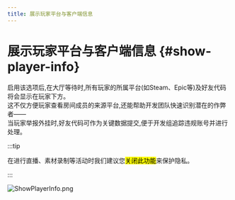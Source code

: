 ```yaml
---
title: 展示玩家平台与客户端信息
---
```


# 展示玩家平台与客户端信息 {#show-player-info}

启用该选项后,在大厅等待时,所有玩家的所属平台(如Steam、Epic等)及好友代码将会显示在玩家下方。\
这不仅方便玩家查看房间成员的来源平台,还能帮助开发团队快速识别潜在的作弊者——\
当玩家举报外挂时,好友代码可作为关键数据提交,便于开发组追踪违规账号并进行处理。

:::tip

在进行直播、素材录制等活动时我们建议您<mark>关闭此功能</mark>来保护隐私。

:::

![ShowPlayerInfo.png](https://api.xtreme.net.cn/Docs/FinalSuspect/Options/ShowPlayerInfo.png)

